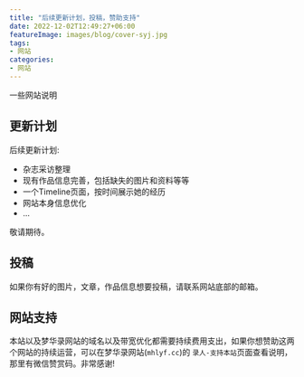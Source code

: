```yaml
---
title: "后续更新计划，投稿，赞助支持"
date: 2022-12-02T12:49:27+06:00
featureImage: images/blog/cover-syj.jpg
tags:
- 网站
categories:
- 网站
---
```


一些网站说明
<!--more-->

## 更新计划

后续更新计划:

* 杂志采访整理
* 现有作品信息完善，包括缺失的图片和资料等等
* 一个Timeline页面，按时间展示她的经历
* 网站本身信息优化
* ...

敬请期待。

## 投稿

如果你有好的图片，文章，作品信息想要投稿，请联系网站底部的邮箱。


## 网站支持

本站以及梦华录网站的域名以及带宽优化都需要持续费用支出，如果你想赞助这两个网站的持续运营，可以在梦华录网站(`mhlyf.cc`)的 `录人-支持本站`页面查看说明，那里有微信赞赏码。非常感谢!


